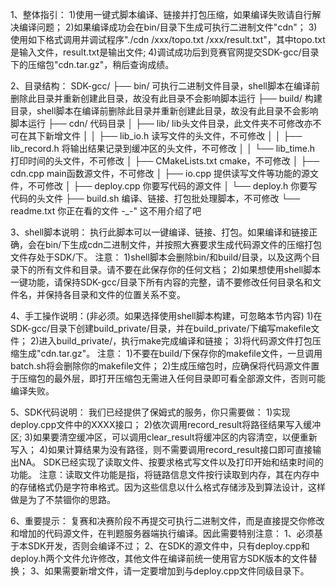 1、整体指引：
  1)使用一键式脚本编译、链接并打包压缩，如果编译失败请自行解决编译问题；
  2)如果编译成功会在bin/目录下生成可执行二进制文件"cdn"；
  3)使用如下格式调用并调试程序"./cdn /xxx/topo.txt  /xxx/result.txt"，其中topo.txt是输入文件，result.txt是输出文件;
  4)调试成功后到竞赛官网提交SDK-gcc/目录下的压缩包"cdn.tar.gz"，稍后查询成绩。

2、目录结构：
SDK-gcc/
├── bin/                         可执行二进制文件目录，shell脚本在编译前删除此目录并重新创建此目录，故没有此目录不会影响脚本运行
├── build/                       构建目录，shell脚本在编译前删除此目录并重新创建此目录，故没有此目录不会影响脚本运行
├── cdn/                  代码目录
│     ├── lib/                   lib头文件目录，此文件夹不可修改亦不可在其下新增文件
│     │     ├── lib_io.h         读写文件的头文件，不可修改
│     │     ├── lib_record.h     将输出结果记录到缓冲区的头文件，不可修改
│     │     └── lib_time.h       打印时间的头文件，不可修改
│     ├── CMakeLists.txt         cmake，不可修改
│     ├── cdn.cpp                main函数源文件，不可修改
│     ├── io.cpp                 提供读写文件等功能的源文件，不可修改
│     ├── deploy.cpp              你要写代码的源文件
│     └── deploy.h                你要写代码的头文件
├── build.sh                     编译、链接、打包批处理脚本，不可修改
└── readme.txt                   你正在看的文件 -_-" 这不用介绍了吧

3、shell脚本说明：
  执行此脚本可以一键编译、链接、打包。如果编译和链接正确，会在bin/下生成cdn二进制文件，并按照大赛要求生成代码源文件的压缩打包文件存处于SDK/下。
  注意：
    1)shell脚本会删除bin/和build/目录，以及这两个目录下的所有文件和目录。请不要在此保存你的任何文档；
    2)如果想使用shell脚本一键功能，请保持SDK-gcc/目录下所有内容的完整，请不要修改任何目录名和文件名，并保持各目录和文件的位置关系不变。

4、手工操作说明：(非必须。如果选择使用shell脚本构建，可忽略本节内容)
  1)在SDK-gcc/目录下创建build_private/目录，并在build_private/下编写makefile文件；
  2)进入build_private/，执行make完成编译和链接；
  3)将代码源文件打包压缩生成"cdn.tar.gz"。
  注意：
  1)不要在build/下保存你的makefile文件，一旦调用batch.sh将会删除你的makefile文件；
  2)生成压缩包时，应确保将代码源文件置于压缩包的最外层，即打开压缩包无需进入任何目录即可看全部源文件，否则可能编译失败。

5、SDK代码说明：
  我们已经提供了保姆式的服务，你只需要做：
  1)实现deploy.cpp文件中的XXXX接口；
  2)依次调用record_result将路径结果写入缓冲区;
  3)如果要清空缓冲区，可以调用clear_result将缓冲区的内容清空，以便重新写入；
  4)如果计算结果为没有路径，则不需要调用record_result接口即可直接输出NA。
  SDK已经实现了读取文件、按要求格式写文件以及打印开始和结束时间的功能。
  注意：读取文件功能是指，将链路信息文件按行读取到内存，其在内存中的存储格式仍是字符串格式。因为这些信息以什么格式存储涉及到算法设计，这样做是为了不禁锢你的思路。

6、重要提示：
  复赛和决赛阶段不再提交可执行二进制文件，而是直接提交你修改和增加的代码源文件，在判题服务器端执行编译。因此需要特别注意：
  1、必须基于本SDK开发，否则会编译不过；
  2、在SDK的源文件中，只有deploy.cpp和deploy.h两个文件允许修改，其他文件在编译前统一使用官方SDK版本的文件替换；
  3、如果需要新增文件，请一定要增加到与deploy.cpp文件同级目录下。
